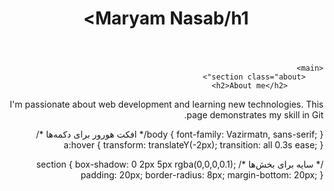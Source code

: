 <!DOCTYPE html>
<html lang="fa" dir="rtl">
<head>
    <meta charset="UTF-8">
    <meta name="viewport" content="width=device-width, initial-scale=1.0">
    <title>Maryam Nasab</title>
    <link rel="stylesheet" href="styles.css">
</head>
<body>
    <header class="header">
        <h1>Maryam Nasab/h1>
    </header>

    <main>
        <section class="about">
            <h2>About me</h2>
I'm passionate about web development and learning new technologies. This page demonstrates my skill in Git.       </section>
<link rel="stylesheet" href="https://cdn.jsdelivr.net/gh/rastikerdar/vazirmatn@v33.003/font.css">
body {
    font-family: Vazirmatn, sans-serif;
}/* افکت هورور برای دکمه‌ها */
a:hover {
    transform: translateY(-2px);
    transition: all 0.3s ease;
}

/* سایه برای بخش‌ها */
section {
    box-shadow: 0 2px 5px rgba(0,0,0,0.1);
    padding: 20px;
    border-radius: 8px;
    margin-bottom: 20px;
}

      
